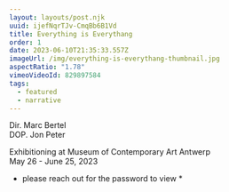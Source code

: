 ```yaml
---
layout: layouts/post.njk
uuid: ijefNqrTJv-CmqBb6B1Vd
title: Everything is Everythang
order: 1
date: 2023-06-10T21:35:33.557Z
imageUrl: /img/everything-is-everythang-thumbnail.jpg
aspectRatio: "1.78"
vimeoVideoId: 829897584
tags:
  - featured
  - narrative
---
```

Dir. Marc Bertel\
DOP. Jon Peter

Exhibitioning at Museum of Contemporary Art Antwerp\
May 26 - June 25, 2023

* please reach out for the password to view *
